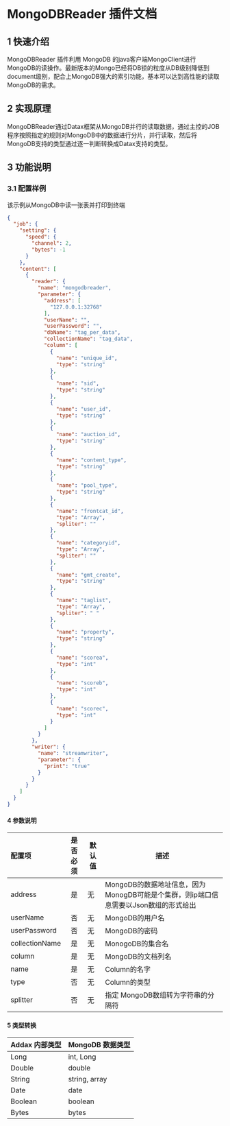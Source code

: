 # MongoDBReader 插件文档

## 1 快速介绍

MongoDBReader 插件利用 MongoDB 的java客户端MongoClient进行MongoDB的读操作。最新版本的Mongo已经将DB锁的粒度从DB级别降低到document级别，配合上MongoDB强大的索引功能，基本可以达到高性能的读取MongoDB的需求。

## 2 实现原理

MongoDBReader通过Datax框架从MongoDB并行的读取数据，通过主控的JOB程序按照指定的规则对MongoDB中的数据进行分片，并行读取，然后将MongoDB支持的类型通过逐一判断转换成Datax支持的类型。

## 3 功能说明

### 3.1 配置样例

该示例从MongoDB中读一张表并打印到终端

```json
{
  "job": {
    "setting": {
      "speed": {
        "channel": 2,
        "bytes": -1
      }
    },
    "content": [
      {
        "reader": {
          "name": "mongodbreader",
          "parameter": {
            "address": [
              "127.0.0.1:32768"
            ],
            "userName": "",
            "userPassword": "",
            "dbName": "tag_per_data",
            "collectionName": "tag_data",
            "column": [
              {
                "name": "unique_id",
                "type": "string"
              },
              {
                "name": "sid",
                "type": "string"
              },
              {
                "name": "user_id",
                "type": "string"
              },
              {
                "name": "auction_id",
                "type": "string"
              },
              {
                "name": "content_type",
                "type": "string"
              },
              {
                "name": "pool_type",
                "type": "string"
              },
              {
                "name": "frontcat_id",
                "type": "Array",
                "spliter": ""
              },
              {
                "name": "categoryid",
                "type": "Array",
                "spliter": ""
              },
              {
                "name": "gmt_create",
                "type": "string"
              },
              {
                "name": "taglist",
                "type": "Array",
                "spliter": " "
              },
              {
                "name": "property",
                "type": "string"
              },
              {
                "name": "scorea",
                "type": "int"
              },
              {
                "name": "scoreb",
                "type": "int"
              },
              {
                "name": "scorec",
                "type": "int"
              }
            ]
          }
        },
        "writer": {
          "name": "streamwriter",
          "parameter": {
            "print": "true"
          }
        }
      }
    ]
  }
}
```

#### 4 参数说明

| 配置项         | 是否必须 | 默认值 | 描述                                                                                 |
| :------------- | :------: | ------ | ------------------------------------------------------------------------------------ |
| address        |    是    | 无     | MongoDB的数据地址信息，因为MonogDB可能是个集群，则ip端口信息需要以Json数组的形式给出 |
| userName       |    否    | 无     | MongoDB的用户名                                                                      |
| userPassword   |    否    | 无     | MongoDB的密码                                                                        |
| collectionName |    是    | 无     | MonogoDB的集合名                                                                     |
| column         |    是    | 无     | MongoDB的文档列名                                                                    |
| name           |    是    | 无     | Column的名字                                                                         |
| type           |    否    | 无     | Column的类型                                                                         |
| splitter       |    否    | 无     | 指定 MongoDB数组转为字符串的分隔符                                                   |

#### 5 类型转换

| Addax 内部类型 | MongoDB 数据类型 |
| -------------- | ---------------- |
| Long           | int, Long        |
| Double         | double           |
| String         | string, array    |
| Date           | date             |
| Boolean        | boolean          |
| Bytes          | bytes            |
